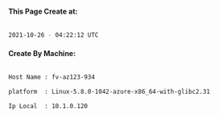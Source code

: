 
   
#### This Page Create at:

```bash

2021-10-26 - 04:22:12 UTC

```

#### Create By Machine:

```bash

Host Name : fv-az123-934

platform  : Linux-5.8.0-1042-azure-x86_64-with-glibc2.31

Ip Local  : 10.1.0.120

```

